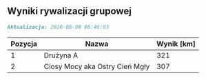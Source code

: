 ## Wyniki rywalizacji grupowej

```markdown
Aktualizacja: 2020-06-08 06:46:03
```

Pozycja | Nazwa | Wynik [km] |
------------ | -------------  | -------------
 1 |Drużyna A | 321 
 2 |Ciosy Mocy aka Ostry Cień Mgły | 307